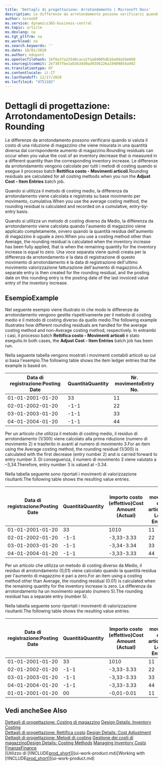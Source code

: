 ```yaml
---
title: 'Dettagli di progettazione: Arrotondamento | Microsoft Docs'
description: Le differenze da arrotondamento possono verificarsi quando si valuta il costo di una riduzione di magazzino che viene misurata in una quantità diversa dal corrispondente aumento di magazzino. Le differenze da arrotondamento vengono calcolate per tutti i metodi di costing quando si esegue il processo batch **Rettifica costo - Movimenti articoli**.
author: SorenGP
ms.service: dynamics365-business-central
ms.topic: article
ms.devlang: na
ms.tgt_pltfrm: na
ms.workload: na
ms.search.keywords: ''
ms.date: 10/01/2020
ms.author: edupont
ms.openlocfilehash: 16f8a37a22540caca2faa84005db16a9da59e098
ms.sourcegitcommit: 2e7307fbe1eb3b34d0ad9356226a19409054a402
ms.translationtype: HT
ms.contentlocale: it-IT
ms.lasthandoff: 12/17/2020
ms.locfileid: "4751182"
---
```

# <a name="design-details-rounding"></a><span data-ttu-id="69c7a-104">Dettagli di progettazione: Arrotondamento</span><span class="sxs-lookup"><span data-stu-id="69c7a-104">Design Details: Rounding</span></span>
<span data-ttu-id="69c7a-105">Le differenze da arrotondamento possono verificarsi quando si valuta il costo di una riduzione di magazzino che viene misurata in una quantità diversa dal corrispondente aumento di magazzino.</span><span class="sxs-lookup"><span data-stu-id="69c7a-105">Rounding residuals can occur when you value the cost of an inventory decrease that is measured in a different quantity than the corresponding inventory increase.</span></span> <span data-ttu-id="69c7a-106">Le differenze da arrotondamento vengono calcolate per tutti i metodi di costing quando si esegue il processo batch **Rettifica costo - Movimenti articoli**.</span><span class="sxs-lookup"><span data-stu-id="69c7a-106">Rounding residuals are calculated for all costing methods when you run the **Adjust Cost - Item Entries** batch job.</span></span>  

 <span data-ttu-id="69c7a-107">Quando si utilizza il metodo di costing medio, la differenza da arrotondamento viene calcolata e registrata su base movimento per movimento, cumulativa.</span><span class="sxs-lookup"><span data-stu-id="69c7a-107">When you use the average costing method, the rounding residual is calculated and recorded on a cumulative, entry-by-entry basis.</span></span>  

 <span data-ttu-id="69c7a-108">Quando si utilizza un metodo di costing diverso da Medio, la differenza da arrotondamento viene calcolata quando l'aumento di magazzino viene applicato completamente, ovvero quando la quantità residua dell'aumento di magazzino è uguale a zero.</span><span class="sxs-lookup"><span data-stu-id="69c7a-108">When you use a costing method other than Average, the rounding residual is calculated when the inventory increase has been fully applied, that is when the remaining quantity for the inventory increase is equal to zero.</span></span> <span data-ttu-id="69c7a-109">Una voce separata viene quindi creata per la differenza da arrotondamento e la data di registrazione di questo movimento di arrotondamento è la data di registrazione dell'ultimo movimento valorizzazione fatturazione dell'aumento di magazzino.</span><span class="sxs-lookup"><span data-stu-id="69c7a-109">A separate entry is then created for the rounding residual, and the posting date on this rounding entry is the posting date of the last invoiced value entry of the inventory increase.</span></span>  

## <a name="example"></a><span data-ttu-id="69c7a-110">Esempio</span><span class="sxs-lookup"><span data-stu-id="69c7a-110">Example</span></span>  
 <span data-ttu-id="69c7a-111">Nel seguente esempio viene illustrato in che modo le differenze da arrotondamento vengono gestite rispettivamente per il metodo di costing medio e il metodo di costing diverso da quello medio.</span><span class="sxs-lookup"><span data-stu-id="69c7a-111">The following example illustrates how different rounding residuals are handled for the average costing method and non-Average costing method, respectively.</span></span> <span data-ttu-id="69c7a-112">In entrambi i casi, il processo batch **Rettifica costo - Movimenti articoli** è stato eseguito.</span><span class="sxs-lookup"><span data-stu-id="69c7a-112">In both cases, the **Adjust Cost - Item Entries** batch job has been run.</span></span>  

 <span data-ttu-id="69c7a-113">Nella seguente tabella vengono mostrati i movimenti contabili articoli su cui si basa l'esempio.</span><span class="sxs-lookup"><span data-stu-id="69c7a-113">The following table shows the item ledger entries that the example is based on.</span></span>  

|<span data-ttu-id="69c7a-114">Data di registrazione:</span><span class="sxs-lookup"><span data-stu-id="69c7a-114">Posting Date</span></span>|<span data-ttu-id="69c7a-115">Quantità</span><span class="sxs-lookup"><span data-stu-id="69c7a-115">Quantity</span></span>|<span data-ttu-id="69c7a-116">Nr. movimento</span><span class="sxs-lookup"><span data-stu-id="69c7a-116">Entry No.</span></span>|  
|------------------|--------------|---------------|  
|<span data-ttu-id="69c7a-117">01-01-20</span><span class="sxs-lookup"><span data-stu-id="69c7a-117">01-01-20</span></span>|<span data-ttu-id="69c7a-118">3</span><span class="sxs-lookup"><span data-stu-id="69c7a-118">3</span></span>|<span data-ttu-id="69c7a-119">1</span><span class="sxs-lookup"><span data-stu-id="69c7a-119">1</span></span>|  
|<span data-ttu-id="69c7a-120">02-01-20</span><span class="sxs-lookup"><span data-stu-id="69c7a-120">02-01-20</span></span>|<span data-ttu-id="69c7a-121">-1</span><span class="sxs-lookup"><span data-stu-id="69c7a-121">-1</span></span>|<span data-ttu-id="69c7a-122">2</span><span class="sxs-lookup"><span data-stu-id="69c7a-122">2</span></span>|  
|<span data-ttu-id="69c7a-123">03-01-20</span><span class="sxs-lookup"><span data-stu-id="69c7a-123">03-01-20</span></span>|<span data-ttu-id="69c7a-124">-1</span><span class="sxs-lookup"><span data-stu-id="69c7a-124">-1</span></span>|<span data-ttu-id="69c7a-125">3</span><span class="sxs-lookup"><span data-stu-id="69c7a-125">3</span></span>|  
|<span data-ttu-id="69c7a-126">04-01-20</span><span class="sxs-lookup"><span data-stu-id="69c7a-126">04-01-20</span></span>|<span data-ttu-id="69c7a-127">-1</span><span class="sxs-lookup"><span data-stu-id="69c7a-127">-1</span></span>|<span data-ttu-id="69c7a-128">4</span><span class="sxs-lookup"><span data-stu-id="69c7a-128">4</span></span>|  

 <span data-ttu-id="69c7a-129">Per un articolo che utilizza il metodo di costing medio, il residuo di arrotondamento (1/300) viene calcolato alla prima riduzione (numero di movimento 2) e trasferito in avanti al numero di movimento 3.</span><span class="sxs-lookup"><span data-stu-id="69c7a-129">For an item using the Average costing method, the rounding residual (1/300) is calculated with the first decrease (entry number 2) and is carried forward to entry number 3.</span></span> <span data-ttu-id="69c7a-130">Di conseguenza, il numero di movimento 3 viene valutato a –3,34.</span><span class="sxs-lookup"><span data-stu-id="69c7a-130">Therefore, entry number 3 is valued at –3.34.</span></span>  

 <span data-ttu-id="69c7a-131">Nella tabella seguente sono riportati i movimenti di valorizzazione risultanti.</span><span class="sxs-lookup"><span data-stu-id="69c7a-131">The following table shows the resulting value entries.</span></span>  

|<span data-ttu-id="69c7a-132">Data di registrazione:</span><span class="sxs-lookup"><span data-stu-id="69c7a-132">Posting Date</span></span>|<span data-ttu-id="69c7a-133">Quantità</span><span class="sxs-lookup"><span data-stu-id="69c7a-133">Quantity</span></span>|<span data-ttu-id="69c7a-134">Importo costo (effettivo)</span><span class="sxs-lookup"><span data-stu-id="69c7a-134">Cost Amount (Actual)</span></span>|<span data-ttu-id="69c7a-135">Nr. movimento cont. articolo</span><span class="sxs-lookup"><span data-stu-id="69c7a-135">Item Ledger Entry No.</span></span>|<span data-ttu-id="69c7a-136">Nr. movimento</span><span class="sxs-lookup"><span data-stu-id="69c7a-136">Entry No.</span></span>|  
|------------------|--------------|----------------------------|---------------------------|---------------|  
|<span data-ttu-id="69c7a-137">01-01-20</span><span class="sxs-lookup"><span data-stu-id="69c7a-137">01-01-20</span></span>|<span data-ttu-id="69c7a-138">3</span><span class="sxs-lookup"><span data-stu-id="69c7a-138">3</span></span>|<span data-ttu-id="69c7a-139">10</span><span class="sxs-lookup"><span data-stu-id="69c7a-139">10</span></span>|<span data-ttu-id="69c7a-140">1</span><span class="sxs-lookup"><span data-stu-id="69c7a-140">1</span></span>|<span data-ttu-id="69c7a-141">1</span><span class="sxs-lookup"><span data-stu-id="69c7a-141">1</span></span>|  
|<span data-ttu-id="69c7a-142">02-01-20</span><span class="sxs-lookup"><span data-stu-id="69c7a-142">02-01-20</span></span>|<span data-ttu-id="69c7a-143">-1</span><span class="sxs-lookup"><span data-stu-id="69c7a-143">-1</span></span>|<span data-ttu-id="69c7a-144">-3,33</span><span class="sxs-lookup"><span data-stu-id="69c7a-144">-3.33</span></span>|<span data-ttu-id="69c7a-145">2</span><span class="sxs-lookup"><span data-stu-id="69c7a-145">2</span></span>|<span data-ttu-id="69c7a-146">2</span><span class="sxs-lookup"><span data-stu-id="69c7a-146">2</span></span>|  
|<span data-ttu-id="69c7a-147">03-01-20</span><span class="sxs-lookup"><span data-stu-id="69c7a-147">03-01-20</span></span>|<span data-ttu-id="69c7a-148">-1</span><span class="sxs-lookup"><span data-stu-id="69c7a-148">-1</span></span>|<span data-ttu-id="69c7a-149">-3,34</span><span class="sxs-lookup"><span data-stu-id="69c7a-149">-3.34</span></span>|<span data-ttu-id="69c7a-150">3</span><span class="sxs-lookup"><span data-stu-id="69c7a-150">3</span></span>|<span data-ttu-id="69c7a-151">3</span><span class="sxs-lookup"><span data-stu-id="69c7a-151">3</span></span>|  
|<span data-ttu-id="69c7a-152">04-01-20</span><span class="sxs-lookup"><span data-stu-id="69c7a-152">04-01-20</span></span>|<span data-ttu-id="69c7a-153">-1</span><span class="sxs-lookup"><span data-stu-id="69c7a-153">-1</span></span>|<span data-ttu-id="69c7a-154">-3,33</span><span class="sxs-lookup"><span data-stu-id="69c7a-154">-3.33</span></span>|<span data-ttu-id="69c7a-155">4</span><span class="sxs-lookup"><span data-stu-id="69c7a-155">4</span></span>|<span data-ttu-id="69c7a-156">4</span><span class="sxs-lookup"><span data-stu-id="69c7a-156">4</span></span>|  

 <span data-ttu-id="69c7a-157">Per un articolo che utilizza un metodo di costing diverso da Medio, il residuo di arrotondamento (0,01) viene calcolato quando la quantità residua per l'aumento di magazzino è pari a zero.</span><span class="sxs-lookup"><span data-stu-id="69c7a-157">For an item using a costing method other than Average, the rounding residual (0.01) is calculated when the remaining quantity for the inventory increase is zero.</span></span> <span data-ttu-id="69c7a-158">La differenza da arrotondamento ha un movimento separato (numero 5).</span><span class="sxs-lookup"><span data-stu-id="69c7a-158">The rounding residual has a separate entry (number 5).</span></span>  

 <span data-ttu-id="69c7a-159">Nella tabella seguente sono riportati i movimenti di valorizzazione risultanti.</span><span class="sxs-lookup"><span data-stu-id="69c7a-159">The following table shows the resulting value entries.</span></span>  

|<span data-ttu-id="69c7a-160">Data di registrazione:</span><span class="sxs-lookup"><span data-stu-id="69c7a-160">Posting Date</span></span>|<span data-ttu-id="69c7a-161">Quantità</span><span class="sxs-lookup"><span data-stu-id="69c7a-161">Quantity</span></span>|<span data-ttu-id="69c7a-162">Importo costo (effettivo)</span><span class="sxs-lookup"><span data-stu-id="69c7a-162">Cost Amount (Actual)</span></span>|<span data-ttu-id="69c7a-163">Nr. movimento cont. articolo</span><span class="sxs-lookup"><span data-stu-id="69c7a-163">Item Ledger Entry No.</span></span>|<span data-ttu-id="69c7a-164">Nr. movimento</span><span class="sxs-lookup"><span data-stu-id="69c7a-164">Entry No.</span></span>|  
|------------------|--------------|----------------------------|---------------------------|---------------|  
|<span data-ttu-id="69c7a-165">01-01-20</span><span class="sxs-lookup"><span data-stu-id="69c7a-165">01-01-20</span></span>|<span data-ttu-id="69c7a-166">3</span><span class="sxs-lookup"><span data-stu-id="69c7a-166">3</span></span>|<span data-ttu-id="69c7a-167">10</span><span class="sxs-lookup"><span data-stu-id="69c7a-167">10</span></span>|<span data-ttu-id="69c7a-168">1</span><span class="sxs-lookup"><span data-stu-id="69c7a-168">1</span></span>|<span data-ttu-id="69c7a-169">1</span><span class="sxs-lookup"><span data-stu-id="69c7a-169">1</span></span>|  
|<span data-ttu-id="69c7a-170">02-01-20</span><span class="sxs-lookup"><span data-stu-id="69c7a-170">02-01-20</span></span>|<span data-ttu-id="69c7a-171">-1</span><span class="sxs-lookup"><span data-stu-id="69c7a-171">-1</span></span>|<span data-ttu-id="69c7a-172">-3,33</span><span class="sxs-lookup"><span data-stu-id="69c7a-172">-3.33</span></span>|<span data-ttu-id="69c7a-173">2</span><span class="sxs-lookup"><span data-stu-id="69c7a-173">2</span></span>|<span data-ttu-id="69c7a-174">2</span><span class="sxs-lookup"><span data-stu-id="69c7a-174">2</span></span>|  
|<span data-ttu-id="69c7a-175">03-01-20</span><span class="sxs-lookup"><span data-stu-id="69c7a-175">03-01-20</span></span>|<span data-ttu-id="69c7a-176">-1</span><span class="sxs-lookup"><span data-stu-id="69c7a-176">-1</span></span>|<span data-ttu-id="69c7a-177">-3,33</span><span class="sxs-lookup"><span data-stu-id="69c7a-177">-3.33</span></span>|<span data-ttu-id="69c7a-178">3</span><span class="sxs-lookup"><span data-stu-id="69c7a-178">3</span></span>|<span data-ttu-id="69c7a-179">3</span><span class="sxs-lookup"><span data-stu-id="69c7a-179">3</span></span>|  
|<span data-ttu-id="69c7a-180">04-01-20</span><span class="sxs-lookup"><span data-stu-id="69c7a-180">04-01-20</span></span>|<span data-ttu-id="69c7a-181">-1</span><span class="sxs-lookup"><span data-stu-id="69c7a-181">-1</span></span>|<span data-ttu-id="69c7a-182">-3,33</span><span class="sxs-lookup"><span data-stu-id="69c7a-182">-3.33</span></span>|<span data-ttu-id="69c7a-183">4</span><span class="sxs-lookup"><span data-stu-id="69c7a-183">4</span></span>|<span data-ttu-id="69c7a-184">4</span><span class="sxs-lookup"><span data-stu-id="69c7a-184">4</span></span>|  
|<span data-ttu-id="69c7a-185">01-01-20</span><span class="sxs-lookup"><span data-stu-id="69c7a-185">01-01-20</span></span>|<span data-ttu-id="69c7a-186">0</span><span class="sxs-lookup"><span data-stu-id="69c7a-186">0</span></span>|<span data-ttu-id="69c7a-187">-0,01</span><span class="sxs-lookup"><span data-stu-id="69c7a-187">-0.01</span></span>|<span data-ttu-id="69c7a-188">1</span><span class="sxs-lookup"><span data-stu-id="69c7a-188">1</span></span>|<span data-ttu-id="69c7a-189">5</span><span class="sxs-lookup"><span data-stu-id="69c7a-189">5</span></span>|  

## <a name="see-also"></a><span data-ttu-id="69c7a-190">Vedi anche</span><span class="sxs-lookup"><span data-stu-id="69c7a-190">See Also</span></span>  
 <span data-ttu-id="69c7a-191">[Dettagli di progettazione: Costing di magazzino](design-details-inventory-costing.md) </span><span class="sxs-lookup"><span data-stu-id="69c7a-191">[Design Details: Inventory Costing](design-details-inventory-costing.md) </span></span>  
 <span data-ttu-id="69c7a-192">[Dettagli di progettazione: Rettifica costo](design-details-cost-adjustment.md) </span><span class="sxs-lookup"><span data-stu-id="69c7a-192">[Design Details: Cost Adjustment](design-details-cost-adjustment.md) </span></span>  
 <span data-ttu-id="69c7a-193">[Dettagli di progettazione: Metodi di costing](design-details-costing-methods.md) [Gestione dei costi di magazzino](finance-manage-inventory-costs.md)</span><span class="sxs-lookup"><span data-stu-id="69c7a-193">[Design Details: Costing Methods](design-details-costing-methods.md) [Managing Inventory Costs](finance-manage-inventory-costs.md)</span></span>  
 [<span data-ttu-id="69c7a-194">Finanze</span><span class="sxs-lookup"><span data-stu-id="69c7a-194">Finance</span></span>](finance.md)  
 <span data-ttu-id="69c7a-195">[Utilizzo di [!INCLUDE[prod_short](includes/prod_short.md)]](ui-work-product.md)</span><span class="sxs-lookup"><span data-stu-id="69c7a-195">[Working with [!INCLUDE[prod_short](includes/prod_short.md)]](ui-work-product.md)</span></span>
